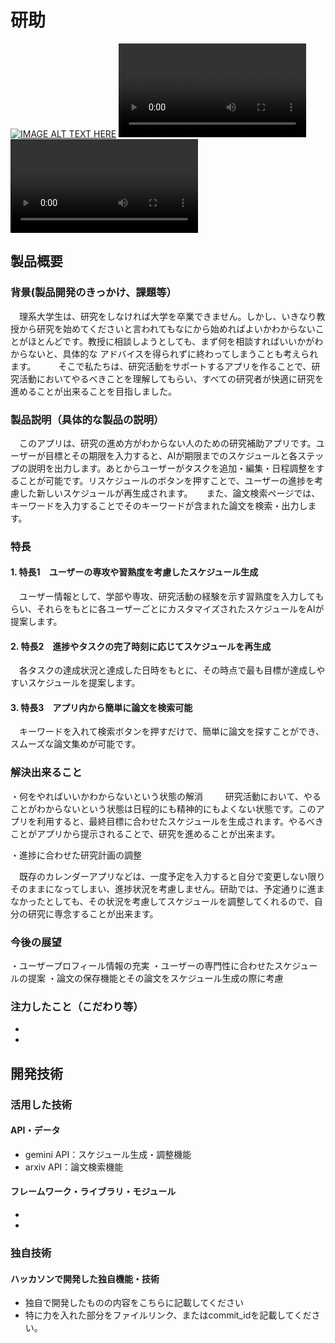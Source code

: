 # 研助

[![IMAGE ALT TEXT HERE](https://jphacks.com/wp-content/uploads/2025/05/JPHACKS2025_ogp.jpg)](https://www.youtube.com/watch?v=lA9EluZugD8)
<video src="https://youtu.be/InNB3IWWDww">ログインデモ動画</video>
<video src="https://youtu.be/8sfrrjoEimo">新規登録画面デモ動画</video>

## 製品概要
### 背景(製品開発のきっかけ、課題等）
　理系大学生は、研究をしなければ大学を卒業できません。しかし、いきなり教授から研究を始めてくださいと言われてもなにから始めればよいかわからないことがほとんどです。教授に相談しようとしても、まず何を相談すればいいかがわからないと、具体的な
アドバイスを得られずに終わってしまうことも考えられます。
　
　そこで私たちは、研究活動をサポートするアプリを作ることで、研究活動においてやるべきことを理解してもらい、すべての研究者が快適に研究を進めることが出来ることを目指しました。
 
### 製品説明（具体的な製品の説明）
　このアプリは、研究の進め方がわからない人のための研究補助アプリです。ユーザーが目標とその期限を入力すると、AIが期限までのスケジュールと各ステップの説明を出力します。あとからユーザーがタスクを追加・編集・日程調整をすることが可能です。リスケジュールのボタンを押すことで、ユーザーの進捗を考慮した新しいスケジュールが再生成されます。
 　
  また、論文検索ページでは、キーワードを入力することでそのキーワードが含まれた論文を検索・出力します。
### 特長
#### 1. 特長1　ユーザーの専攻や習熟度を考慮したスケジュール生成
　ユーザー情報として、学部や専攻、研究活動の経験を示す習熟度を入力してもらい、それらをもとに各ユーザーごとにカスタマイズされたスケジュールをAIが提案します。
#### 2. 特長2　進捗やタスクの完了時刻に応じてスケジュールを再生成
　各タスクの達成状況と達成した日時をもとに、その時点で最も目標が達成しやすいスケジュールを提案します。
#### 3. 特長3　アプリ内から簡単に論文を検索可能
　キーワードを入れて検索ボタンを押すだけで、簡単に論文を探すことができ、スムーズな論文集めが可能です。

### 解決出来ること
・何をやればいいかわからないという状態の解消
　
　研究活動において、やることがわからないという状態は日程的にも精神的にもよくない状態です。このアプリを利用すると、最終目標に合わせたスケジュールを生成されます。やるべきことがアプリから提示されることで、研究を進めることが出来ます。

・進捗に合わせた研究計画の調整

　既存のカレンダーアプリなどは、一度予定を入力すると自分で変更しない限りそのままになってしまい、進捗状況を考慮しません。研助では、予定通りに進まなかったとしても、その状況を考慮してスケジュールを調整してくれるので、自分の研究に専念することが出来ます。
　
### 今後の展望

・ユーザープロフィール情報の充実
・ユーザーの専門性に合わせたスケジュールの提案
・論文の保存機能とその論文をスケジュール生成の際に考慮

### 注力したこと（こだわり等）
* 
* 

## 開発技術
### 活用した技術
#### API・データ
* gemini API：スケジュール生成・調整機能
* arxiv API：論文検索機能

#### フレームワーク・ライブラリ・モジュール
* 
* 


### 独自技術
#### ハッカソンで開発した独自機能・技術
* 独自で開発したものの内容をこちらに記載してください
* 特に力を入れた部分をファイルリンク、またはcommit_idを記載してください。
